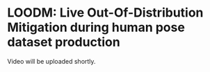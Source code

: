 # LOODM: Live Out-Of-Distribution Mitigation during human pose dataset production

Video will be uploaded shortly.
